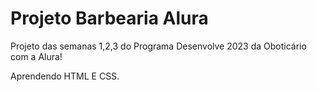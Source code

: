 # Projeto Barbearia Alura

Projeto das semanas 1,2,3 do Programa Desenvolve 2023 da Oboticário com a Alura! 

Aprendendo HTML E CSS. 
